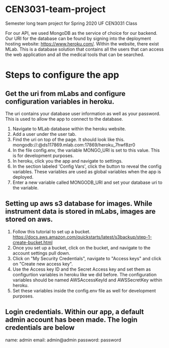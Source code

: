 # CEN3031-team-project
Semester long team project for Spring 2020 UF CEN3031 Class


For our API, we used MongoDB as the service of choice for our backend. Our URI for the database can be found by signing into the deployment hosting website: https://www.heroku.com/. Within the website, there exist MLab. This is a database solution that contains all the users that can access the web application and all the medical tools that can be searched. 

# Steps to configure the app

## Get the uri from mLabs and configure configuration variables in heroku. 
The uri contains your database user information as well as your password. This is used to allow the app to connect to the database.

1. Navigate to MLab database within the heroku website. 
2. Add a user under the user tab. 
3. Find the uri on top of the page. It should look like this. mongodb://<dbuser>:<dbpassword>@ds117869.mlab.com:17869/heroku_7hwf8zr0
4. In the file config.env, the variable MONGO_URI is set to this value. This is for development purposes.
5. In heroku, click you the app and navigate to settings.
6. In the section labeled 'Config Vars', click the button to reveal the config variables. These variables are used as global variables when the app is deployed.
7. Enter a new variable called MONGODB_URI and set your database uri to the variable.

## Setting up aws s3 database for images. While instrument data is stored in mLabs, images are stored on aws.

1. Follow this tutorial to set up a bucket. https://docs.aws.amazon.com/quickstarts/latest/s3backup/step-1-create-bucket.html
2. Once you set up a bucket, click on the bucket, and navigate to the account settings pull down. 
3. Click on "My Security Credentials", navigate to "Access keys" and click on "Create new access key". 
4. Use the Access key ID and the Secret Access key and set them as configurtion variables in heroku like we did before. The configuration variables should be named AWSAccessKeyId and AWSSecretKey within heroku. 
5. Set these variables inside the config.env file as well for development purposes.

## Login credentials. Within our app, a default admin account has been made. The login credentials are below

name: admin
email: admin@admin
password: password


